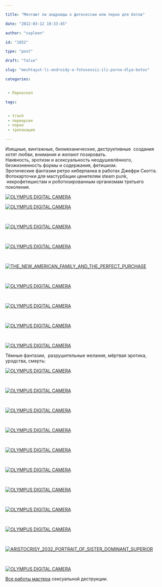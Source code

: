 ```yaml
---

title: "Мечтают ли андроиды о фотосессии или порно для ботов"

date: "2012-03-12 10:33:45"

author: "sspleen"

id: "1852"

type: "post"

draft: "false"

slug: "mechtayut-li-androidy-o-fotosessii-ili-porno-dlya-botov"

categories:


 - Порноскоп

tags:


 - trash
 - перверсия
 - порно
 - трепанация

---
```

Изящные, винтажные, биомеханические, деструктивные  создания хотят любви, внимания и желают позировать.  
Наивность, эротизм и асексуальность неодушевлённого, безжизненность формы и содержания, фетишизм.  
Эротические фантазии ретро киберпанка в работах Джефри Скотта.  
Фотокарточки для мастурбации ценителям steam punk,  некрофетишистам и роботизированным организмам третьего поколения.  
  
[![](/uploads/2012/05/A_MODERN_DAY_LOVE_AFFAIR.jpg "OLYMPUS DIGITAL CAMERA")](/uploads/2012/05/A_MODERN_DAY_LOVE_AFFAIR.jpg)  
  
[![](/uploads/2012/05/THE_THOUGHT_OF_FREEDOM_IS_THE_BEGINNING_OF_ITS_REALITY.jpg "OLYMPUS DIGITAL CAMERA")](/uploads/2012/05/THE_THOUGHT_OF_FREEDOM_IS_THE_BEGINNING_OF_ITS_REALITY.jpg)  
  
   
  
[![](/uploads/2012/05/THE_SHOW_MUST_GO_ON.jpg "OLYMPUS DIGITAL CAMERA")](/uploads/2012/05/THE_SHOW_MUST_GO_ON.jpg)  
  
   
  
[![](/uploads/2012/05/THE_RETURN_OF_THAT_HOLLOW_FRACTURED_FEELING_FROM_LAST_WEEK_AND_OTHER_POTENTIALLY_DISCARDED_NOTIONS.jpg "OLYMPUS DIGITAL CAMERA")](/uploads/2012/05/THE_RETURN_OF_THAT_HOLLOW_FRACTURED_FEELING_FROM_LAST_WEEK_AND_OTHER_POTENTIALLY_DISCARDED_NOTIONS.jpg)  
  
   
  
[![](/uploads/2012/05/THE_NEW_AMERICAN_FAMILY_AND_THE_PERFECT_PURCHASE.jpg "THE_NEW_AMERICAN_FAMILY_AND_THE_PERFECT_PURCHASE")](/uploads/2012/05/THE_NEW_AMERICAN_FAMILY_AND_THE_PERFECT_PURCHASE.jpg)  
  
   
  
[![](/uploads/2012/05/THE_NEVER_ENDING_PERFORMANCE_OF_HER_PRECONCEIVED_NOTIONS_OF_LOVE.jpg "OLYMPUS DIGITAL CAMERA")](/uploads/2012/05/THE_NEVER_ENDING_PERFORMANCE_OF_HER_PRECONCEIVED_NOTIONS_OF_LOVE.jpg)  
  
   
  
[![](/uploads/2012/05/AMODERNDAYSAGITARIAN.jpg "OLYMPUS DIGITAL CAMERA")](/uploads/2012/05/AMODERNDAYSAGITARIAN.jpg)  
  
   
  
[![](/uploads/2012/05/AMODERNDAYAWAKENINGR.jpg "OLYMPUS DIGITAL CAMERA")](/uploads/2012/05/AMODERNDAYAWAKENINGR.jpg)  
  
   
  
[![](/uploads/2012/05/A_MODERN_DAY_METAMORPHOSIS.jpg "OLYMPUS DIGITAL CAMERA")](/uploads/2012/05/A_MODERN_DAY_METAMORPHOSIS.jpg)  
  
Тёмные фантазии,  разрушительные желания, мёртвая эротика, уродства, смерть:  
  
[![](/uploads/2012/05/VARIOUS_GENERATIONS_TO_RECREATE_THE_PERFECT_MEMORY.jpg "OLYMPUS DIGITAL CAMERA")](/uploads/2012/05/VARIOUS_GENERATIONS_TO_RECREATE_THE_PERFECT_MEMORY.jpg)  
  
   
  
[![](/uploads/2012/05/THE_APREHENSIVE_REJECTION_OF_THE_OLD_SELF.jpg "OLYMPUS DIGITAL CAMERA")](/uploads/2012/05/THE_APREHENSIVE_REJECTION_OF_THE_OLD_SELF.jpg)  
  
   
  
[![](/uploads/2012/05/sleepingbeauty.jpg "OLYMPUS DIGITAL CAMERA")](/uploads/2012/05/sleepingbeauty.jpg)  
  
   
  
[![](/uploads/2012/05/SHOW_YOURSELF.jpg "OLYMPUS DIGITAL CAMERA")](/uploads/2012/05/SHOW_YOURSELF.jpg)  
  
   
  
[![](/uploads/2012/05/OUR_UPGRADES_TO_THE_LIVE_IN_MAID.jpg "OLYMPUS DIGITAL CAMERA")](/uploads/2012/05/OUR_UPGRADES_TO_THE_LIVE_IN_MAID.jpg)  
  
   
  
[![](/uploads/2012/05/MAD_MEN_AND_THE_DESTRUCTION_OF_THE_HUMAN_HOME.jpg "OLYMPUS DIGITAL CAMERA")](/uploads/2012/05/MAD_MEN_AND_THE_DESTRUCTION_OF_THE_HUMAN_HOME.jpg)  
  
   
  
[![](/uploads/2012/05/MACHINERY_FREEDOM_AND_VISUAL_LITERATURE.jpg "OLYMPUS DIGITAL CAMERA")](/uploads/2012/05/MACHINERY_FREEDOM_AND_VISUAL_LITERATURE.jpg)  
  
   
  
[![](/uploads/2012/05/I_TOLD_YOU_THERE_ARE_SOME_THINGS_MORE_IMPORTANT_THAN_MONEY.jpg "OLYMPUS DIGITAL CAMERA")](/uploads/2012/05/I_TOLD_YOU_THERE_ARE_SOME_THINGS_MORE_IMPORTANT_THAN_MONEY.jpg)  
  
   
  
[![](/uploads/2012/05/FORCEDEXTRACTIONOFTHETRUTH.jpg "OLYMPUS DIGITAL CAMERA")](/uploads/2012/05/FORCEDEXTRACTIONOFTHETRUTH.jpg)  
  
   
  
[![](/uploads/2012/05/ARISTOCRISY_2032_PORTRAIT_OF_SISTER_DOMINANT_SUPERIOR.jpg "ARISTOCRISY_2032_PORTRAIT_OF_SISTER_DOMINANT_SUPERIOR")](/uploads/2012/05/ARISTOCRISY_2032_PORTRAIT_OF_SISTER_DOMINANT_SUPERIOR.jpg)  
  
   
  
[![](/uploads/2012/05/A_HITCHCOCK_MACHINE_DRAMA_AND_THE_RETURN_TO_NON_ARTIFICIAL_LOVE.jpg "OLYMPUS DIGITAL CAMERA")](/uploads/2012/05/A_HITCHCOCK_MACHINE_DRAMA_AND_THE_RETURN_TO_NON_ARTIFICIAL_LOVE.jpg)  
  
[Все работы мастера](http://www.factory1019.com/id6.html) сексуальной деструкции.